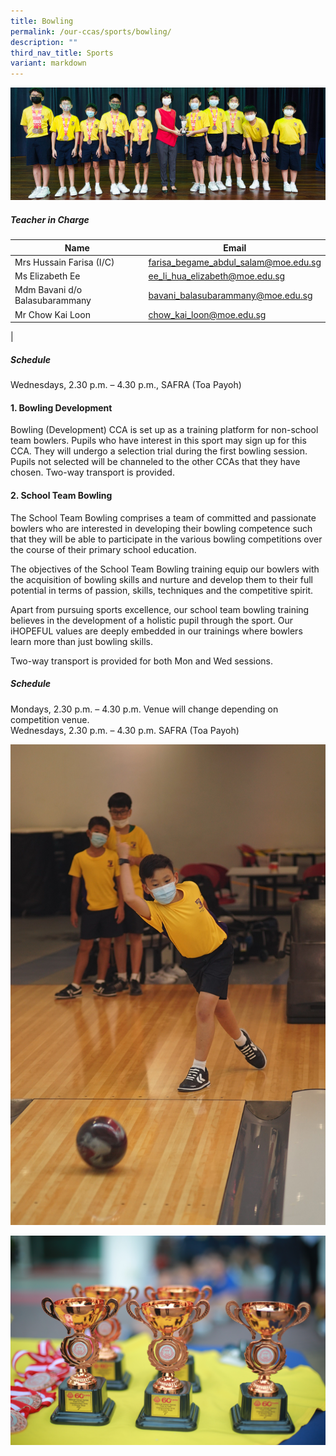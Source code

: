 ```yaml
---
title: Bowling
permalink: /our-ccas/sports/bowling/
description: ""
third_nav_title: Sports
variant: markdown
---
```


![](/images/CCA_photos/Bowling_ACS.jpg)

##### **Teacher in Charge**

| Name | Email|
|---|---|
|Mrs Hussain Farisa (I/C) | [farisa_begame_abdul_salam@moe.edu.sg](mailto:farisa_begame_abdul_salam@moe.edu.sg)   |
|Ms Elizabeth Ee | [ee_li_hua_elizabeth@moe.edu.sg](mailto:ee_li_hua_elizabeth@moe.edu.sg)  |
|Mdm Bavani d/o Balasubarammany | [bavani_balasubarammany@moe.edu.sg](mailto:bavani_balasubarammany@moe.edu.sg)  |
|Mr Chow Kai Loon | [chow_kai_loon@moe.edu.sg](mailto:chow_kai_loon@moe.edu.sg)  |
|

##### **Schedule**
Wednesdays, 2.30 p.m. – 4.30 p.m., SAFRA (Toa Payoh)

#### **1. Bowling Development**
Bowling (Development) CCA is set up as a training platform for non-school team bowlers. Pupils who have interest in this sport may sign up for this CCA. They will undergo a selection trial during the first bowling session. Pupils not selected will be channeled to the other CCAs that they have chosen. Two-way transport is provided.

#### **2. School Team Bowling**
The School Team Bowling comprises a team of committed and passionate bowlers who are interested in developing their bowling competence such that they will be able to participate in the various bowling competitions over the course of their primary school education. 

The objectives of the School Team Bowling training equip our bowlers with the acquisition of bowling skills and nurture and develop them to their full potential in terms of passion, skills, techniques and the competitive spirit. 

Apart from pursuing sports excellence, our school team bowling training believes in the development of a holistic pupil through the sport. Our iHOPEFUL values are deeply embedded in our trainings where bowlers learn more than just bowling skills.

Two-way transport is provided for both Mon and Wed sessions.  



##### **Schedule**
Mondays, 2.30 p.m. – 4.30 p.m. Venue will change depending on competition venue.<br>
Wednesdays, 2.30 p.m. – 4.30 p.m. SAFRA (Toa Payoh)

![](/images/bowling1.jpg)

![](/images/bowling2.jpg)